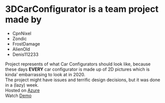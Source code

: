 # 3DCarConfigurator is a team project made by
* CpnNixel
* Zondic
* FrostDamage
* AlienOld
* Denis112233

Project represents of what Car Configurators should look like, because these days **EVERY** car configurator is made up of 2D pictures which is kinda' embarrassing to look at in 2020.  
The project might have issues and terrific design decisions, but it was done in a (lazy) week.<br/>
Hosted on [Azure](https://3dcarconfiguratorpi.azurewebsites.net)<br/>
Watch [Demo](https://drive.google.com/file/d/1aoVrruqDWaFU2aMRAdQ4aRm7MaCJk6Yo/view?usp=sharing)
